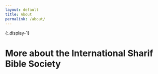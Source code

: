 ```yaml
---
layout: default
title: About
permalink: /about/
---
```


{:.display-1}
# More about the International Sharif Bible Society
